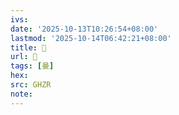 ```yaml
---
ivs:
date: '2025-10-13T10:26:54+08:00'
lastmod: '2025-10-14T06:42:21+08:00'
title: 􀚼
url: 􀚼
tags: [曼]
hex: 
src: GHZR
note:
---
```

